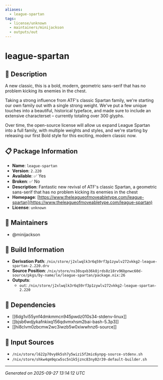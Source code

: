 ```yaml
---
aliases:
  - league-spartan
tags:
  - license/unknown
  - maintainers/minijackson
  - outputs/out
---
```


# league-spartan

## 📝 Description

A new classic, this is a bold, modern, geometric sans-serif that has no
problem kicking its enemies in the chest.

Taking a strong influence from ATF's classic Spartan family, we're
starting our own family out with a single strong weight. We've put a few
unique touches into a beautiful, historical typeface, and made sure to
include an extensive characterset – currently totaling over 300 glyphs.

Over time, the open-source license will allow us expand League Spartan
into a full family, with multiple weights and styles, and we're starting
by releasing our first Bold style for this exciting, modern classic now.


## 📋 Package Information

- **Name**: `league-spartan`
- **Version**: `2.220`
- **Available**: ✅ Yes
- **Broken**: ✅ No
- **Description**: Fantastic new revival of ATF's classic Spartan, a geometric sans-serif that has no problem kicking its enemies in the chest
- **Homepage**: [https://www.theleagueofmoveabletype.com/league-spartan](https://www.theleagueofmoveabletype.com/league-spartan)
- **License**: `unknown`
## 👥 Maintainers

- @minijackson


## 🔧 Build Information

- **Derivation Path**: `/nix/store/j2xlwqlk3r6q59rf3p1zywlv272vkkg2-league-spartan-2.220.drv`
- **Source Position**: `/nix/store/ns30sqxb36k8jrds8z18rv96bpnwc60d-source/pkgs/by-name/le/league-spartan/package.nix:26`
- **Outputs**:
  - `out`:  `/nix/store/j2xlwqlk3r6q59rf3p1zywlv272vkkg2-league-spartan-2.220`

## 🔗 Dependencies

- [[6dg1vi55ynf4dmkmmcn945pwdz010s34-stdenv-linux]]
- [[bjsb6wdjykafnkixq156qdvmxhsm2bai-bash-5.3p3]]
- [[hi8clvm0zbcmw2wc3iwzb5w0xiwwhnz6-source]]

## 📁 Input Sources

- `/nix/store/l622p70vy8k5sh7y5wizi5f2mic6ynpg-source-stdenv.sh`
- `/nix/store/shkw4qm9qcw5sc5n1k5jznc83ny02r39-default-builder.sh`

---
*Generated on 2025-09-27 13:14:12 UTC*
